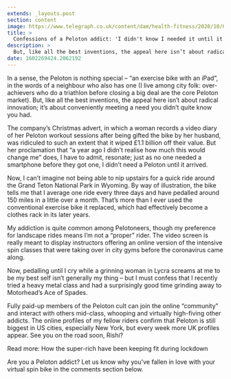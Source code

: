```yaml
--- 
extends: _layouts.post 
section: content 
image: https://www.telegraph.co.uk/content/dam/health-fitness/2020/10/06/TELEMMGLPICT000212541328_trans_NvBQzQNjv4Bqybq3X5BAB1RSSGsuKZq_lDnUmYl5zQ2ABinnA3qETIc.jpeg?impolicy=logo-overlay 
title: > 
  Confessions of a Peloton addict: 'I didn't know I needed it until it arrived' 
description: > 
  But, like all the best inventions, the appeal here isn’t about radical innovation; it’s about conveniently meeting a need you didn’t quite know you had.But her proclamation that “a year ago I didn’t realise how much this would change me” does, I have to admit, resonate; just as no one needed a smartphone before they got one, I didn’t need a Peloton until it arrived.The online profiles of my fellow riders confirm that Peloton is still biggest in US cities, especially New York, but every week more UK profiles appear.Read more: How the super-rich have been keeping fit during lockdownAre you a Peloton addict?Let us know why you've fallen in love with your virtual spin bike in the comments section below. 
date: 1602269424.2062192 
--- 
```

In a sense, the Peloton is nothing special – “an exercise bike with an iPad”, in the words of a neighbour who also has one (I live among city folk: over-achievers who do a triathlon before closing a big deal are the core Peloton market). But, like all the best inventions, the appeal here isn’t about radical innovation; it’s about conveniently meeting a need you didn’t quite know you had.

The company’s Christmas advert, in which a woman records a video diary of her Peloton workout sessions after being gifted the bike by her husband, was ridiculed to such an extent that it wiped £1.1 billion off their value. But her proclamation that “a year ago I didn’t realise how much this would change me” does, I have to admit, resonate; just as no one needed a smartphone before they got one, I didn’t need a Peloton until it arrived.

Now, I can’t imagine not being able to nip upstairs for a quick ride around the Grand Teton National Park in Wyoming. By way of illustration, the bike tells me that I average one ride every three days and have pedalled around 150 miles in a little over a month. That’s more than I ever used the conventional exercise bike it replaced, which had effectively become a clothes rack in its later years.

My addiction is quite common among Pelotoneers, though my preference for landscape rides means I’m not a “proper” rider. The video screen is really meant to display instructors offering an online version of the intensive spin classes that were taking over in city gyms before the coronavirus came along.

Now, pedalling until I cry while a grinning woman in Lycra screams at me to be my best self isn’t generally my thing – but I must confess that I recently tried a heavy metal class and had a surprisingly good time grinding away to Motorhead’s Ace of Spades.

Fully paid-up members of the Peloton cult can join the online “community” and interact with others mid-class, whooping and virtually high-fiving other addicts. The online profiles of my fellow riders confirm that Peloton is still biggest in US cities, especially New York, but every week more UK profiles appear. See you on the road soon, Rishi?

Read more: How the super-rich have been keeping fit during lockdown

Are you a Peloton addict? Let us know why you've fallen in love with your virtual spin bike in the comments section below.